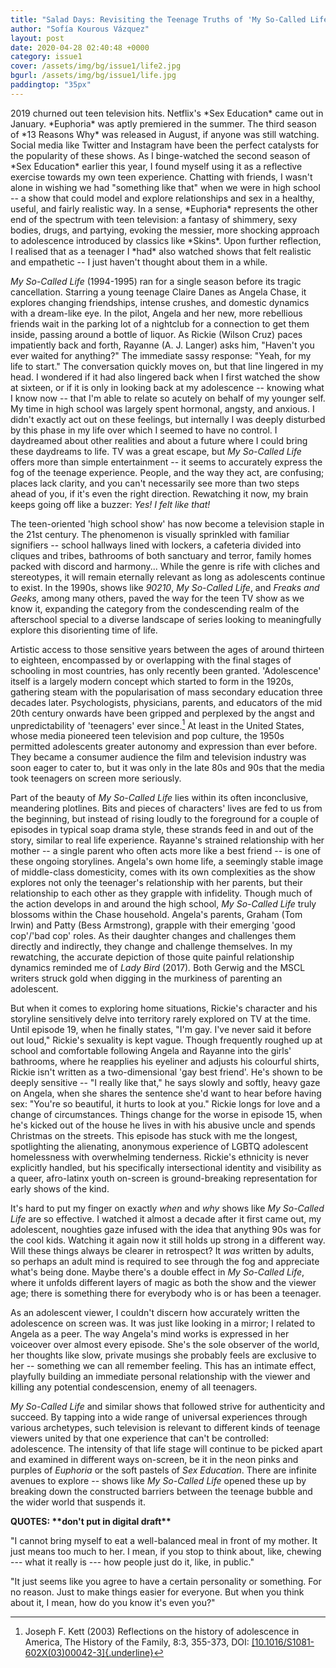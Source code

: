 ```yaml
---
title: "Salad Days: Revisiting the Teenage Truths of 'My So-Called Life'"
author: "Sofía Kourous Vázquez"
layout: post
date: 2020-04-28 02:40:48 +0000
category: issue1
cover: /assets/img/bg/issue1/life2.jpg
bgurl: /assets/img/bg/issue1/life.jpg
paddingtop: "35px"
---
```


<p id="first-paragraph">2019 churned out teen television hits. Netflix's *Sex Education* came
out in January. *Euphoria* was aptly premiered in the summer. The third
season of *13 Reasons Why* was released in August, if anyone was still
watching. Social media like Twitter and Instagram have been the perfect
catalysts for the popularity of these shows. As I binge-watched the
second season of *Sex Education* earlier this year, I found myself using
it as a reflective exercise towards my own teen experience. Chatting
with friends, I wasn't alone in wishing we had "something like that"
when we were in high school -- a show that could model and explore
relationships and sex in a healthy, useful, and fairly realistic way. In
a sense, *Euphoria* represents the other end of the spectrum with teen
television: a fantasy of shimmery, sexy bodies, drugs, and partying,
evoking the messier, more shocking approach to adolescence introduced by
classics like *Skins*. Upon further reflection, I realised that as a
teenager I *had* also watched shows that felt realistic and empathetic
-- I just haven't thought about them in a while.</p>

*My So-Called Life* (1994-1995) ran for a single season before its
tragic cancellation. Starring a young teenage Claire Danes as Angela
Chase, it explores changing friendships, intense crushes, and domestic
dynamics with a dream-like eye. In the pilot, Angela and her new, more
rebellious friends wait in the parking lot of a nightclub for a
connection to get them inside, passing around a bottle of liquor. As
Rickie (Wilson Cruz) paces impatiently back and forth, Rayanne (A. J.
Langer) asks him, "Haven't you ever waited for anything?" The immediate
sassy response: "Yeah, for my life to start." The conversation quickly
moves on, but that line lingered in my head. I wondered if it had also
lingered back when I first watched the show at sixteen, or if it is only
in looking back at my adolescence -- knowing what I know now -- that I'm
able to relate so acutely on behalf of my younger self. My time in high
school was largely spent hormonal, angsty, and anxious. I didn't exactly
act out on these feelings, but internally I was deeply disturbed by this
phase in my life over which I seemed to have no control. I daydreamed
about other realities and about a future where I could bring these
daydreams to life. TV was a great escape, but *My So-Called Life* offers
more than simple entertainment \-- it seems to accurately express the
fog of the teenage experience. People, and the way they act, are
confusing; places lack clarity, and you can't necessarily see more than
two steps ahead of you, if it's even the right direction. Rewatching it
now, my brain keeps going off like a buzzer: *Yes!* *I felt like that!*

The teen-oriented 'high school show' has now become a television staple
in the 21st century. The phenomenon is visually sprinkled with familiar
signifiers -- school hallways lined with lockers, a cafeteria divided
into cliques and tribes, bathrooms of both sanctuary and terror, family
homes packed with discord and harmony\... While the genre is rife with
cliches and stereotypes, it will remain eternally relevant as long as
adolescents continue to exist. In the 1990s, shows like *90210*, *My
So-Called Life*, and *Freaks and Geeks,* among many others, paved the
way for the teen TV show as we know it, expanding the category from the
condescending realm of the afterschool special to a diverse landscape of
series looking to meaningfully explore this disorienting time of life.

Artistic access to those sensitive years between the ages of around
thirteen to eighteen, encompassed by or overlapping with the final
stages of schooling in most countries, has only recently been granted.
'Adolescence' itself is a largely modern concept which started to form
in the 1920s, gathering steam with the popularisation of mass secondary
education three decades later. Psychologists, physicians, parents, and
educators of the mid 20th century onwards have been gripped and
perplexed by the angst and unpredictability of 'teenagers' ever
since.[^1] At least in the United States, whose media pioneered teen
television and pop culture, the 1950s permitted adolescents greater
autonomy and expression than ever before. They became a consumer
audience the film and television industry was soon eager to cater to,
but it was only in the late 80s and 90s that the media took teenagers on
screen more seriously.

Part of the beauty of *My So-Called Life* lies within its often
inconclusive, meandering plotlines. Bits and pieces of characters\'
lives are fed to us from the beginning, but instead of rising loudly to
the foreground for a couple of episodes in typical soap drama style,
these strands feed in and out of the story, similar to real life
experience. Rayanne's strained relationship with her mother -- a single
parent who often acts more like a best friend -- is one of these ongoing
storylines. Angela's own home life, a seemingly stable image of
middle-class domesticity, comes with its own complexities as the show
explores not only the teenager's relationship with her parents, but
their relationship to each other as they grapple with infidelity. Though
much of the action develops in and around the high school, *My So-Called
Life* truly blossoms within the Chase household. Angela's parents,
Graham (Tom Irwin) and Patty (Bess Armstrong), grapple with their
emerging 'good cop'/'bad cop' roles. As their daughter changes and
challenges them directly and indirectly, they change and challenge
themselves. In my rewatching, the accurate depiction of those quite
painful relationship dynamics reminded me of *Lady Bird* (2017)*.* Both
Gerwig and the MSCL writers struck gold when digging in the murkiness of
parenting an adolescent.

But when it comes to exploring home situations, Rickie's character and
his storyline sensitively delve into territory rarely explored on TV at
the time. Until episode 19, when he finally states, "I'm gay. I've never
said it before out loud," Rickie's sexuality is kept vague. Though
frequently roughed up at school and comfortable following Angela and
Rayanne into the girls' bathrooms, where he reapplies his eyeliner and
adjusts his colourful shirts, Rickie isn't written as a two-dimensional
'gay best friend'. He's shown to be deeply sensitive -- "I really like
that," he says slowly and softly, heavy gaze on Angela, when she shares
the sentence she'd want to hear before having sex: "You're so beautiful,
it hurts to look at you." Rickie longs for love and a change of
circumstances. Things change for the worse in episode 15, when he's
kicked out of the house he lives in with his abusive uncle and spends
Christmas on the streets. This episode has stuck with me the longest,
spotlighting the alienating, anonymous experience of LGBTQ adolescent
homelessness with overwhelming tenderness. Rickie's ethnicity is never
explicitly handled, but his specifically intersectional identity and
visibility as a queer, afro-latinx youth on-screen is ground-breaking
representation for early shows of the kind.

It's hard to put my finger on exactly *when* and *why* shows like *My
So-Called Life* are so effective. I watched it almost a decade after it
first came out, my adolescent, noughties gaze infused with the idea that
anything 90s was for the cool kids. Watching it again now it still holds
up strong in a different way. Will these things always be clearer in
retrospect? It *was* written by adults, so perhaps an adult mind is
required to see through the fog and appreciate what's being done. Maybe
there's a double effect in *My So-Called Life*, where it unfolds
different layers of magic as both the show and the viewer age; there is
something there for everybody who is or has been a teenager.

As an adolescent viewer, I couldn't discern how accurately written the
adolescence on screen was. It was just like looking in a mirror; I
related to Angela as a peer. The way Angela's mind works is expressed in
her voiceover over almost every episode. She's the sole observer of the
world, her thoughts like slow, private musings she probably feels are
exclusive to her \-- something we can all remember feeling. This has an
intimate effect, playfully building an immediate personal relationship
with the viewer and killing any potential condescension, enemy of all
teenagers.

*My So-Called Life* and similar shows that followed strive for
authenticity and succeed. By tapping into a wide range of universal
experiences through various archetypes, such television is relevant to
different kinds of teenage viewers united by that one experience that
can't be controlled: adolescence. The intensity of that life stage will
continue to be picked apart and examined in different ways on-screen, be
it in the neon pinks and purples of *Euphoria* or the soft pastels of
*Sex Education*. There are infinite avenues to explore -- shows like *My
So-Called Life* opened these up by breaking down the constructed
barriers between the teenage bubble and the wider world that suspends
it.

**QUOTES: \*\*don't put in digital draft\*\***

"I cannot bring myself to eat a well-balanced meal in front of my
mother. It just means too much to her. I mean, if you stop to think
about, like, chewing --- what it really is --- how people just do it,
like, in public."

"It just seems like you agree to have a certain personality or
something. For no reason. Just to make things easier for everyone. But
when you think about it, I mean, how do you know it's even you?"

[^1]: Joseph F. Kett (2003) Reflections on the history of adolescence in
    America, The History of the Family, 8:3, 355-373, DOI:
    [[10.1016/S1081-602X(03)00042-3]{.underline}](https://doi.org/10.1016/S1081-602X(03)00042-3)
